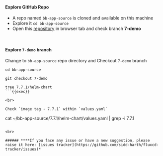 #### Explore GitHub Repo
- A repo named `bb-app-source` is cloned and available on this machine
- Explore it `cd bb-app-source`
- Open this [repository](https://github.com/sid-demo/bb-app-source) in browser tab and check branch **7-demo**

<br>

#### Explore `7-demo` branch 
Change to `bb-app-source` repo directory and Checkout `7-demo` branch

```
cd bb-app-source

git checkout 7-demo

tree 7.7.1/helm-chart
```{{exec}}

<br>

Check `image tag - 7.7.1` within `values.yaml`

```
cat ~/bb-app-source/7.7.1/helm-chart/values.yaml | grep -i 7.7.1
```{{exec}}

<br>

###### ****If you face any issue or have a new suggestion, please raise it here: [issues tracker](https://github.com/sidd-harth/fluxcd-tracker/issues)*
